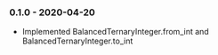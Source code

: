 ### 0.1.0 - 2020-04-20
- Implemented BalancedTernaryInteger.from_int and BalancedTernaryInteger.to_int